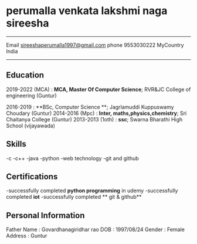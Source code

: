 perumalla venkata lakshmi naga sireesha
============

-------------------     ----------------------------
Email                     sireeshaperumalla1997@gmail.com
phone                     9553030222
MyCountry                 India
-------------------     ----------------------------

Education
---------

2019-2022 (MCA)
:   **MCA, Master Of Computer Science**;  RVR&JC College of engineering (Guntur)

2016-2019
:   **BSc, Computer Science **; Jagrlamuddi  Kuppuswamy Choudary
    (Guntur)
2014-2016 (Mpc)
:   **Inter, maths,physics,chemistry**;  Sri Chaitanya College (Guntur)
2013-2013 (1oth)
:   **ssc**;  Swarna Bharathi High School (vijayawada)

   
Skills
--------------------
-c
-c++
-java
-python
-web technology
-git and github


Certifications
-------------------
-successfully completed **python programming** in udemy
-successfully completed **iot**
-successfully completed ** git & github**

Personal Information
-------------------
Father Name        :    Govardhanagiridhar rao
DOB                :    1997/08/24
Gender             :    Female
Address             :   Guntur
